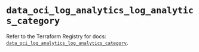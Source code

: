 # `data_oci_log_analytics_log_analytics_category`

Refer to the Terraform Registry for docs: [`data_oci_log_analytics_log_analytics_category`](https://registry.terraform.io/providers/oracle/oci/7.19.0/docs/data-sources/log_analytics_log_analytics_category).
